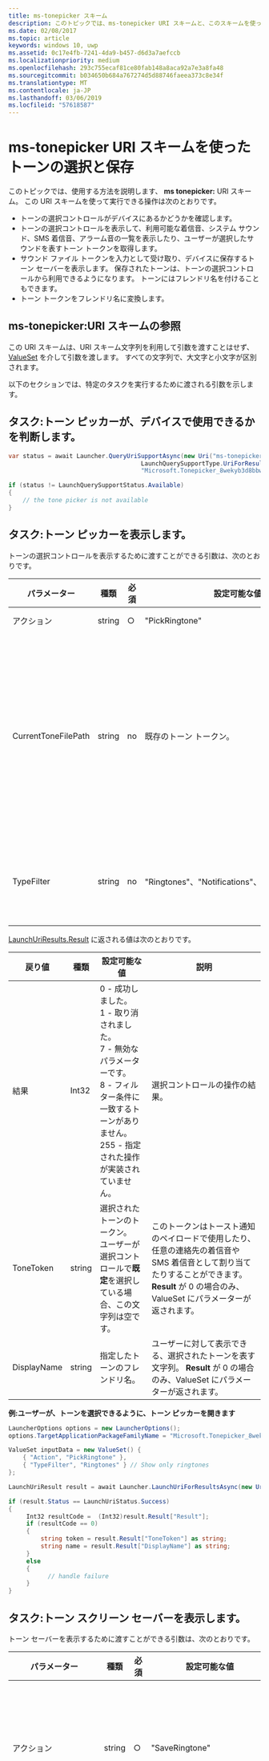 ```yaml
---
title: ms-tonepicker スキーム
description: このトピックでは、ms-tonepicker URI スキームと、このスキームを使ってトーンの選択コントロールを表示し、トーンの選択、トーンの保存、トーンのフレンドリ名を取得する方法について説明します。
ms.date: 02/08/2017
ms.topic: article
keywords: windows 10, uwp
ms.assetid: 0c17e4fb-7241-4da9-b457-d6d3a7aefccb
ms.localizationpriority: medium
ms.openlocfilehash: 293c755ecaf81ce80fab148a8aca92a7e3a8fa48
ms.sourcegitcommit: b034650b684a767274d5d88746faeea373c8e34f
ms.translationtype: MT
ms.contentlocale: ja-JP
ms.lasthandoff: 03/06/2019
ms.locfileid: "57618587"
---
```

# <a name="choose-and-save-tones-using-the-ms-tonepicker-uri-scheme"></a>ms-tonepicker URI スキームを使ったトーンの選択と保存

このトピックでは、使用する方法を説明します、 **ms tonepicker:** URI スキーム。 この URI スキームを使って実行できる操作は次のとおりです。
- トーンの選択コントロールがデバイスにあるかどうかを確認します。
- トーンの選択コントロールを表示して、利用可能な着信音、システム サウンド、SMS 着信音、アラーム音の一覧を表示したり、ユーザーが選択したサウンドを表すトーン トークンを取得します。
- サウンド ファイル トークンを入力として受け取り、デバイスに保存するトーン セーバーを表示します。 保存されたトーンは、トーンの選択コントロールから利用できるようになります。 トーンにはフレンドリ名を付けることもできます。
- トーン トークンをフレンドリ名に変換します。

## <a name="ms-tonepicker-uri-scheme-reference"></a>ms-tonepicker:URI スキームの参照

この URI スキームは、URI スキーム文字列を利用して引数を渡すことはせず、[ValueSet](https://msdn.microsoft.com/library/windows/apps/windows.foundation.collections.valueset.aspx) を介して引数を渡します。 すべての文字列で、大文字と小文字が区別されます。

以下のセクションでは、特定のタスクを実行するために渡される引数を示します。

## <a name="task-determine-if-the-tone-picker-is-available-on-the-device"></a>タスク:トーン ピッカーが、デバイスで使用できるかを判断します。
```cs
var status = await Launcher.QueryUriSupportAsync(new Uri("ms-tonepicker:"),     
                                     LaunchQuerySupportType.UriForResults,
                                     "Microsoft.Tonepicker_8wekyb3d8bbwe");

if (status != LaunchQuerySupportStatus.Available)
{
    // the tone picker is not available
}
```

## <a name="task-display-the-tone-picker"></a>タスク:トーン ピッカーを表示します。

トーンの選択コントロールを表示するために渡すことができる引数は、次のとおりです。

| パラメーター | 種類 | 必須 | 設定可能な値 | 説明 |
|-----------|------|----------|-------|-------------|
| アクション | string | ○ | "PickRingtone" | トーン選択コントロールを開きます。 |
| CurrentToneFilePath | string | no | 既存のトーン トークン。 | トーンの選択コントロールに現在のトーンとして表示されるトーン。 この値が設定されていない場合、既定では、一覧の最初のトーンが選ばれます。<br>これは厳密にはファイル パスではありません。 トーンの選択コントロールから返された `ToneToken` の値から、`CurrenttoneFilePath` に適した値を取得できます。  |
| TypeFilter | string | no | "Ringtones"、"Notifications"、"Alarms"、"None" | 選択コントロールに追加するトーンを選択します。 フィルターが指定されていない場合は、すべてのトーンが表示されます。 |

[LaunchUriResults.Result](https://msdn.microsoft.com/library/windows/apps/windows.system.launchuriresult.result.aspx) に返される値は次のとおりです。

| 戻り値 | 種類 | 設定可能な値 | 説明 |
|--------------|------|-------|-------------|
| 結果 | Int32 | 0 - 成功しました。 <br>1 - 取り消されました。 <br>7 - 無効なパラメーターです。 <br>8 - フィルター条件に一致するトーンがありません。 <br>255 - 指定された操作が実装されていません。 | 選択コントロールの操作の結果。 |
| ToneToken | string | 選択されたトーンのトークン。 <br>ユーザーが選択コントロールで**既定**を選択している場合、この文字列は空です。 | このトークンはトースト通知のペイロードで使用したり、任意の連絡先の着信音や SMS 着信音として割り当てたりすることができます。 **Result** が 0 の場合のみ、ValueSet にパラメーターが返されます。 |
| DisplayName | string | 指定したトーンのフレンドリ名。 | ユーザーに対して表示できる、選択されたトーンを表す文字列。 **Result** が 0 の場合のみ、ValueSet にパラメーターが返されます。 |


**例:ユーザーが、トーンを選択できるように、トーン ピッカーを開きます**

``` cs
LauncherOptions options = new LauncherOptions();
options.TargetApplicationPackageFamilyName = "Microsoft.Tonepicker_8wekyb3d8bbwe";

ValueSet inputData = new ValueSet() {
    { "Action", "PickRingtone" },
    { "TypeFilter", "Ringtones" } // Show only ringtones
};

LaunchUriResult result = await Launcher.LaunchUriForResultsAsync(new Uri("ms-tonepicker:"), options, inputData);

if (result.Status == LaunchUriStatus.Success)
{
     Int32 resultCode =  (Int32)result.Result["Result"];
     if (resultCode == 0)
     {
         string token = result.Result["ToneToken"] as string;
         string name = result.Result["DisplayName"] as string;
     }
     else
     {
           // handle failure
     }
}
```

## <a name="task-display-the-tone-saver"></a>タスク:トーン スクリーン セーバーを表示します。

トーン セーバーを表示するために渡すことができる引数は、次のとおりです。

| パラメーター | 種類 | 必須 | 設定可能な値 | 説明 |
|-----------|------|----------|-------|-------------|
| アクション | string | ○ | "SaveRingtone" | 選択コントロールを開いて着信音を保存します。 |
| ToneFileSharingToken | string | ○ | 保存する着信音ファイルの [SharedStorageAccessManager](https://msdn.microsoft.com/library/windows/apps/windows.applicationmodel.datatransfer.sharedstorageaccessmanager.aspx) ファイル共有トークン。 | 特定のサウンド ファイルを着信音として保存します。 サポートされるファイル コンテンツの種類は、MPEG オーディオと x-ms-wma オーディオです。 |
| DisplayName | string | no | 指定したトーンのフレンドリ名。 | 指定した着信音を保存するときに使用する表示名を設定します。 |

[LaunchUriResults.Result](https://msdn.microsoft.com/library/windows/apps/windows.system.launchuriresult.result.aspx) に返される値は次のとおりです。

| 戻り値 | 種類 | 設定可能な値 | 説明 |
|--------------|------|-------|-------------|
| 結果 | Int32 | 0 - 成功しました。<br>1 - ユーザーによって取り消されました。<br>2 - 無効なファイルです。<br>3 - 無効なファイル コンテンツの種類です。<br>4 - ファイルが着信音の最大サイズ (Windows 10 では 1 MB) を超えています。<br>5 - ファイルが 40 秒の長さ制限を超えています。<br>6 - ファイルがデジタル著作権管理によって保護されています。<br>7 - 無効なパラメーターです。 | 選択コントロールの操作の結果。 |

**例:着信音としてローカルの音楽ファイルを保存します。**

``` cs
LauncherOptions options = new LauncherOptions();
options.TargetApplicationPackageFamilyName = "Microsoft.Tonepicker_8wekyb3d8bbwe";

ValueSet inputData = new ValueSet() {
    { "Action", "SaveRingtone" },
    { "ToneFileSharingToken", SharedStorageAccessManager.AddFile(myLocalFile) }
};

LaunchUriResult result = await Launcher.LaunchUriForResultsAsync(new Uri("ms-tonepicker:"), options, inputData);

if (result.Status == LaunchUriStatus.Success)
{
     Int32 resultCode = (Int32)result.Result["Result"];

     if (resultCode == 0)
     {
         // no issues
     }
     else
     {
          switch (resultCode)
          {
             case 2:
              // The specified file was invalid
              break;
              case 3:
              // The specified file's content type is invalid
              break;
              case 4:
              // The specified file was too big
              break;
              case 5:
              // The specified file was too long
              break;
              case 6:
              // The file was protected by DRM
              break;
              case 7:
              // The specified parameter was incorrect
              break;
          }
      }
 }
```

## <a name="task-convert-a-tone-token-to-its-friendly-name"></a>タスク:トーン トークンをそのフレンドリ名に変換します。

トーンのフレンドリ名を取得するために渡すことができる引数は、次のとおりです。

| パラメーター | 種類 | 必須 | 設定可能な値 | 説明 |
|-----------|------|----------|-------|-------------|
| アクション | string | ○ | "GetToneName" | トーンのフレンドリ名を取得することを示します。 |
| ToneToken | string | ○ | トーンのトークン | 表示名を取得する対象となるトーン トークン。 |

[LaunchUriResults.Result](https://msdn.microsoft.com/library/windows/apps/windows.system.launchuriresult.result.aspx) に返される値は次のとおりです。

| 戻り値 | 種類 | 設定可能な値 | 説明 |
|--------------|------|-------|-------------|
| 結果 | Int32 | 0 - 選択コントロールの操作が成功しました。<br>7 - パラメーターが正しくありません (ToneToken が指定されていないなど)。<br>9 - 指定されたトークンの名前の読み取り中にエラーが発生しました。<br>10 - 指定されたトーン トークンが見つかりません。 | 選択コントロールの操作の結果。
| DisplayName | string | トーンのフレンドリ名。 | 指定されたトーンの表示名を返します。 **Result** が 0 の場合のみ、ValueSet にこのパラメーターが返されます。 |

**例:Contact.RingToneToken からトーン トークンを取得し、連絡先カードで、わかりやすい名前を表示します。**

```cs
using (var connection = new AppServiceConnection())
{
    connection.AppServiceName = "ms-tonepicker-nameprovider";
    connection.PackageFamilyName = "Microsoft.Tonepicker_8wekyb3d8bbwe";
    AppServiceConnectionStatus connectionStatus = await connection.OpenAsync();
    if (connectionStatus == AppServiceConnectionStatus.Success)
    {
        var message = new ValueSet() {
            { "Action", "GetToneName" },
            { "ToneToken", token)
        };
        AppServiceResponse response = await connection.SendMessageAsync(message);
        if (response.Status == AppServiceResponseStatus.Success)
        {
            Int32 resultCode = (Int32)response.Message["Result"];
            if (resultCode == 0)
            {
                string name = response.Message["DisplayName"] as string;
            }
            else
            {
                // handle failure
            }
        }
        else
        {
            // handle failure
        }
    }
}
```
